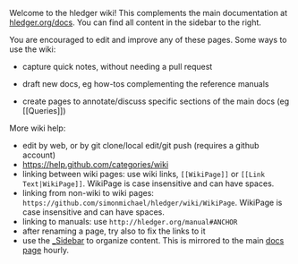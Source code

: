Welcome to the hledger wiki!
This complements the main documentation at [hledger.org/docs](http://hledger.org/docs.html).
You can find all content in the sidebar to the right.

You are encouraged to edit and improve any of these pages. Some ways to use the wiki:

- capture quick notes, without needing a pull request

- draft new docs, eg how-tos complementing the reference manuals

- create pages to annotate/discuss specific sections of the main docs (eg [[Queries]])

More wiki help:
- edit by web, or by git clone/local edit/git push (requires a github account)
- https://help.github.com/categories/wiki
- linking between wiki pages: use wiki links, `[[WikiPage]]` or `[[Link Text|WikiPage]]`. WikiPage is case insensitive and can have spaces.
- linking from non-wiki to wiki pages: `https://github.com/simonmichael/hledger/wiki/WikiPage`. WikiPage is case insensitive and can have spaces.
- linking to manuals: use `http://hledger.org/manual#ANCHOR`
- after renaming a page, try also to fix the links to it
- use the [_Sidebar](_Sidebar/_edit) to organize content. This is mirrored to the main [docs page](http://hledger.org/docs) hourly.
